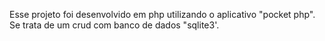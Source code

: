 Esse projeto foi desenvolvido em php utilizando o aplicativo "pocket php".
Se trata de um crud com banco de dados "sqlite3'.
